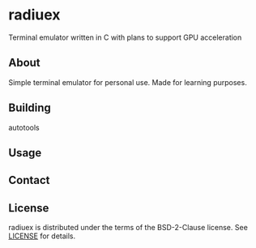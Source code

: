 # radiuex
Terminal emulator written in C with plans to support GPU acceleration

## About
Simple terminal emulator for personal use.
Made for learning purposes.

## Building
autotools

## Usage

## Contact

## License
radiuex is distributed under the terms of the BSD-2-Clause license.
See [LICENSE](./LICENSE) for details.